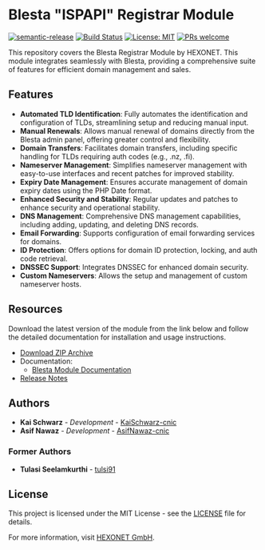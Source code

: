 # Blesta "ISPAPI" Registrar Module

[![semantic-release](https://img.shields.io/badge/%20%20%F0%9F%93%A6%F0%9F%9A%80-semantic--release-e10079.svg)](https://github.com/semantic-release/semantic-release)
[![Build Status](https://github.com/centralnicgroup-opensource/rtldev-middleware-blesta-ispapi-registrar/workflows/Release/badge.svg?branch=master)](https://github.com/centralnicgroup-opensource/rtldev-middleware-blesta-ispapi-registrar/workflows/Release/badge.svg?branch=master)
[![License: MIT](https://img.shields.io/badge/License-MIT-blue.svg)](https://opensource.org/licenses/MIT)
[![PRs welcome](https://img.shields.io/badge/PRs-welcome-brightgreen.svg)](https://github.com/hexonet/php-sdk/blob/master/CONTRIBUTING.md)

This repository covers the Blesta Registrar Module by HEXONET. This module integrates seamlessly with Blesta, providing a comprehensive suite of features for efficient domain management and sales.

## Features

- **Automated TLD Identification**: Fully automates the identification and configuration of TLDs, streamlining setup and reducing manual input.
- **Manual Renewals**: Allows manual renewal of domains directly from the Blesta admin panel, offering greater control and flexibility.
- **Domain Transfers**: Facilitates domain transfers, including specific handling for TLDs requiring auth codes (e.g., .nz, .fi).
- **Nameserver Management**: Simplifies nameserver management with easy-to-use interfaces and recent patches for improved stability.
- **Expiry Date Management**: Ensures accurate management of domain expiry dates using the PHP Date format.
- **Enhanced Security and Stability**: Regular updates and patches to enhance security and operational stability.
- **DNS Management**: Comprehensive DNS management capabilities, including adding, updating, and deleting DNS records.
- **Email Forwarding**: Supports configuration of email forwarding services for domains.
- **ID Protection**: Offers options for domain ID protection, locking, and auth code retrieval.
- **DNSSEC Support**: Integrates DNSSEC for enhanced domain security.
- **Custom Nameservers**: Allows the setup and management of custom nameserver hosts.

## Resources

Download the latest version of the module from the link below and follow the detailed documentation for installation and usage instructions.

- [Download ZIP Archive](https://github.com/centralnicgroup-opensource/rtldev-middleware-blesta-ispapi-registrar/raw/master/blesta-ispapi-registrar-latest.zip)
- Documentation:
  - [Blesta Module Documentation](https://www.hexonet.support/hc/en-gb/sections/13652744879645-Blesta)
- [Release Notes](https://github.com/centralnicgroup-opensource/rtldev-middleware-blesta-ispapi-registrar/releases)

## Authors

- **Kai Schwarz** - _Development_ - [KaiSchwarz-cnic](https://github.com/kaischwarz-cnic)
- **Asif Nawaz** - _Development_ - [AsifNawaz-cnic](https://github.com/asifnawaz-cnic)

### Former Authors

- **Tulasi Seelamkurthi** - [tulsi91](https://github.com/tulsi91)

## License

This project is licensed under the MIT License - see the [LICENSE](https://github.com/centralnicgroup-opensource/rtldev-middleware-blesta-ispapi-registrar/blob/master/LICENSE) file for details.

For more information, visit [HEXONET GmbH](https://hexonet.net).
